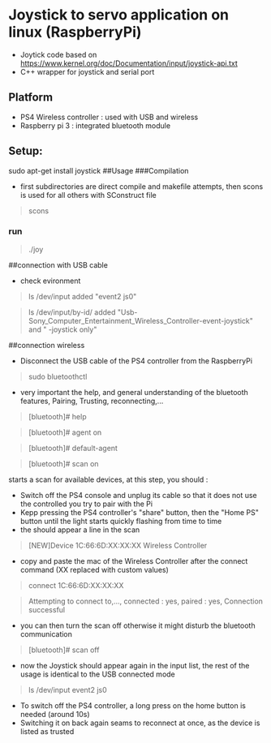 

# Joystick to servo application on linux (RaspberryPi)
- Joytick code based on
https://www.kernel.org/doc/Documentation/input/joystick-api.txt
- C++ wrapper for joystick and serial port

## Platform
- PS4 Wireless controller : used with USB and wireless
- Raspberry pi 3 : integrated bluetooth module

## Setup:
sudo apt-get install joystick
##Usage
###Compilation
- first subdirectories are direct compile and makefile attempts, then scons is used for all others with SConstruct file

>scons

### run
>./joy

##connection with USB cable
- check evironment
>ls /dev/input
added "event2 js0"

>ls /dev/input/by-id/
added "Usb-Sony_Computer_Entertainment_Wireless_Controller-event-joystick" and " -joystick only"

##connection wireless
- Disconnect the USB cable of the PS4 controller from the RaspberryPi
>sudo bluetoothctl

- very important the help, and general understanding of the bluetooth features, Pairing, Trusting, reconnecting,...

>[bluetooth]# help

>[bluetooth]# agent on

>[bluetooth]# default-agent

>[bluetooth]# scan on

starts a scan for available devices, at this step, you should :
- Switch off the PS4 console and unplug its cable so that it does not use the controlled you try to pair with the Pi
- Kepp pressing the PS4 controller's "share" button, then the "Home PS" button until the light starts quickly flashing from time to time
- the should appear a line in the scan

>[NEW]Device 1C:66:6D:XX:XX:XX Wireless Controller

- copy and paste the mac of the Wireless Controller after the connect command (XX replaced with custom values)

>connect 1C:66:6D:XX:XX:XX

>Attempting to connect to,..., connected : yes, paired : yes, Connection successful

- you can then turn the scan off otherwise it might disturb the bluetooth communication

>[bluetooth]# scan off

- now the Joystick should appear again in the input list, the rest of the usage is identical to the USB connected mode
 
>ls /dev/input
> event2 js0

- To switch off the PS4 controller, a long press on the home button is needed (around 10s)
- Switching it on back again seams to reconnect at once, as the device is listed as trusted
